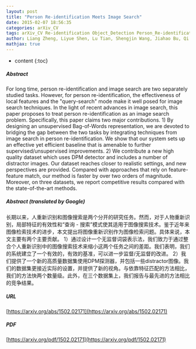 ```yaml
---
layout: post
title: "Person Re-identification Meets Image Search"
date: 2015-02-07 18:56:35
categories: arXiv_CV
tags: arXiv_CV Re-identification Object_Detection Person_Re-identification Detection
author: Liang Zheng, Liyue Shen, Lu Tian, Shengjin Wang, Jiahao Bu, Qi Tian
mathjax: true
---
```


* content
{:toc}

##### Abstract
For long time, person re-identification and image search are two separately studied tasks. However, for person re-identification, the effectiveness of local features and the "query-search" mode make it well posed for image search techniques. In the light of recent advances in image search, this paper proposes to treat person re-identification as an image search problem. Specifically, this paper claims two major contributions. 1) By designing an unsupervised Bag-of-Words representation, we are devoted to bridging the gap between the two tasks by integrating techniques from image search in person re-identification. We show that our system sets up an effective yet efficient baseline that is amenable to further supervised/unsupervised improvements. 2) We contribute a new high quality dataset which uses DPM detector and includes a number of distractor images. Our dataset reaches closer to realistic settings, and new perspectives are provided. Compared with approaches that rely on feature-feature match, our method is faster by over two orders of magnitude. Moreover, on three datasets, we report competitive results compared with the state-of-the-art methods.

##### Abstract (translated by Google)
长期以来，人重新识别和图像搜索是两个分开的研究任务。然而，对于人物重新识别，局部特征的有效性和“查询 - 搜索”模式使其适用于图像搜索技术。鉴于近年来图像检索技术的进步，本文提出将图像重新识别作为图像检索问题。具体来说，本文主要有两个主要贡献。 1）通过设计一个无监督词袋表示法，我们致力于通过整合个人重新识别中的图像搜索技术来缩小这两个任务之间的差距。我们表明，我们的系统建立了一个有效的，有效的基准，可以进一步监督/无监督的改进。 2）我们提供了一个新的高质量数据集使用DPM探测器，并包括一些distractor图像。我们的数据集更接近实际的设置，并提供了新的视角。与依靠特征匹配的方法相比，我们的方法快两个数量级。此外，在三个数据集上，我们报告与最先进的方法相比的竞争结果。

##### URL
[https://arxiv.org/abs/1502.02171](https://arxiv.org/abs/1502.02171)

##### PDF
[https://arxiv.org/pdf/1502.02171](https://arxiv.org/pdf/1502.02171)

